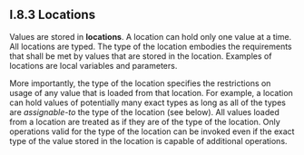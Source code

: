## I.8.3 Locations

Values are stored in **locations**. A location can hold only one value at a time. All locations are typed. The type of the location embodies the requirements that shall be met by values that are stored in the location. Examples of locations are local variables and parameters.

More importantly, the type of the location specifies the restrictions on usage of any value that is loaded from that location. For example, a location can hold values of potentially many exact types as long as all of the types are *assignable-to* the type of the location (see below). All values loaded from a location are treated as if they are of the type of the location. Only operations valid for the type of the location can be invoked even if the exact type of the value stored in the location is capable of additional operations.
